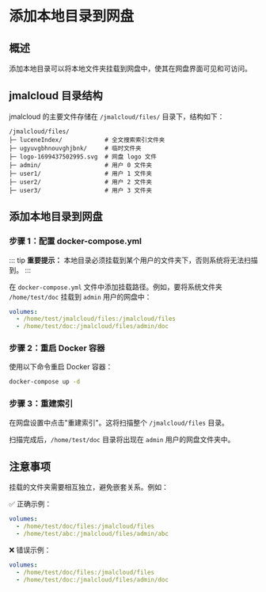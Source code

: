 # 添加本地目录到网盘

## 概述

添加本地目录可以将本地文件夹挂载到网盘中，使其在网盘界面可见和可访问。

## jmalcloud 目录结构

jmalcloud 的主要文件存储在 `/jmalcloud/files/` 目录下，结构如下：

```
/jmalcloud/files/
├─ luceneIndex/            # 全文搜索索引文件夹
├─ ugyuvgbhnouvghjbnk/     # 临时文件夹
├─ logo-1699437502995.svg  # 网盘 logo 文件
├─ admin/                  # 用户 0 文件夹
├─ user1/                  # 用户 1 文件夹
├─ user2/                  # 用户 2 文件夹
├─ user3/                  # 用户 3 文件夹
```

## 添加本地目录到网盘

### 步骤 1：配置 docker-compose.yml

::: tip **重要提示：**
本地目录必须挂载到某个用户的文件夹下，否则系统将无法扫描到。
:::

在 `docker-compose.yml` 文件中添加挂载路径。例如，要将系统文件夹 `/home/test/doc` 挂载到 `admin` 用户的网盘中：

```yaml
volumes:
  - /home/test/jmalcloud/files:/jmalcloud/files
  - /home/test/doc:/jmalcloud/files/admin/doc
```

### 步骤 2：重启 Docker 容器

使用以下命令重启 Docker 容器：

```bash
docker-compose up -d
```

### 步骤 3：重建索引

在网盘设置中点击"重建索引"。这将扫描整个 `/jmalcloud/files` 目录。

扫描完成后，`/home/test/doc` 目录将出现在 `admin` 用户的网盘文件夹中。

## 注意事项

挂载的文件夹需要相互独立，避免嵌套关系。例如：

✅ 正确示例：
```yaml
volumes:
  - /home/test/doc/files:/jmalcloud/files
  - /home/test/abc:/jmalcloud/files/admin/abc
```

❌ 错误示例：
```yaml
volumes:
  - /home/test/doc/files:/jmalcloud/files
  - /home/test/doc:/jmalcloud/files/admin/doc
```
